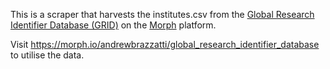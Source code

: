 This is a scraper that harvests the institutes.csv from the [Global Research Identifier Database (GRID)](https://grid.ac/) on the [Morph](https://morph.io) platform.

Visit https://morph.io/andrewbrazzatti/global_research_identifier_database to utilise the data.
